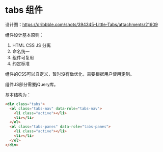 # tabs 组件

设计图：https://dribbble.com/shots/394345-Little-Tabs/attachments/21609

组件设计基本原则：

1. HTML CSS JS 分离
2. 命名统一
3. 组件可复用
4. 约定标准

组件的CSS可以自定义，暂时没有做优化，需要根据用户使用定制。

组件JS部分需要jQuery库。

基本结构为：

```html
<div class="tabs">
  <ol class="tabs-nav" data-role="tabs-nav">
    <li class="active"></li>
    <li></li>
  </ol>
  <ol class="tabs-panes" data-role="tabs-panes">
    <li class="active"></li>
    <li></li>
  </ol>
</div>
```

